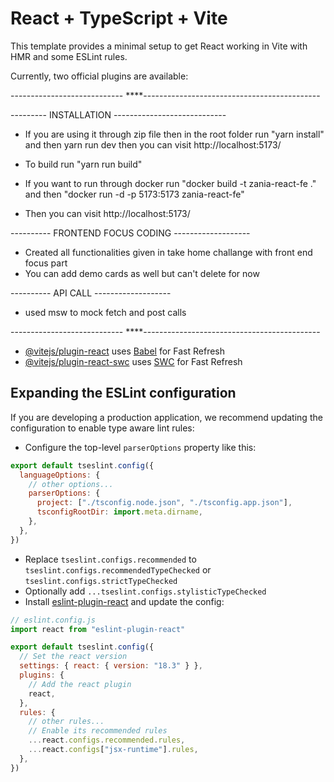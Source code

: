 # React + TypeScript + Vite

This template provides a minimal setup to get React working in Vite with HMR and some ESLint rules.

Currently, two official plugins are available:

---------------------------- \*\*\*\*--------------------------------------------

--------- INSTALLATION ----------------------------

- If you are using it through zip file then in the root folder run "yarn install" and then yarn run dev then you can visit http://localhost:5173/

- To build run "yarn run build"

- If you want to run through docker run "docker build -t zania-react-fe ." and then
  "docker run -d -p 5173:5173 zania-react-fe"

- Then you can visit http://localhost:5173/

---------- FRONTEND FOCUS CODING -------------------

- Created all functionalities given in take home challange with front end focus part
- You can add demo cards as well but can't delete for now

---------- API CALL -------------------

- used msw to mock fetch and post calls

---------------------------- \*\*\*\*--------------------------------------------

- [@vitejs/plugin-react](https://github.com/vitejs/vite-plugin-react/blob/main/packages/plugin-react/README.md) uses [Babel](https://babeljs.io/) for Fast Refresh
- [@vitejs/plugin-react-swc](https://github.com/vitejs/vite-plugin-react-swc) uses [SWC](https://swc.rs/) for Fast Refresh

## Expanding the ESLint configuration

If you are developing a production application, we recommend updating the configuration to enable type aware lint rules:

- Configure the top-level `parserOptions` property like this:

```js
export default tseslint.config({
  languageOptions: {
    // other options...
    parserOptions: {
      project: ["./tsconfig.node.json", "./tsconfig.app.json"],
      tsconfigRootDir: import.meta.dirname,
    },
  },
})
```

- Replace `tseslint.configs.recommended` to `tseslint.configs.recommendedTypeChecked` or `tseslint.configs.strictTypeChecked`
- Optionally add `...tseslint.configs.stylisticTypeChecked`
- Install [eslint-plugin-react](https://github.com/jsx-eslint/eslint-plugin-react) and update the config:

```js
// eslint.config.js
import react from "eslint-plugin-react"

export default tseslint.config({
  // Set the react version
  settings: { react: { version: "18.3" } },
  plugins: {
    // Add the react plugin
    react,
  },
  rules: {
    // other rules...
    // Enable its recommended rules
    ...react.configs.recommended.rules,
    ...react.configs["jsx-runtime"].rules,
  },
})
```
